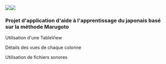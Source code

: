 <img src="https://badgen.net/badge/efrontin/marugoto?icon=github"><img src="https://badgen.net/github/last-commit/micromatch/micromatch">


### Projet d'application d'aide à l'apprentissage du japonais basé sur la méthode Marugoto ###

Utilisation d'une TableView

Détails des vues de chaque colonne

Utilisation de fichiers sonores
